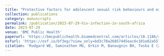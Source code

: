 ```yaml
---
title: "Protective factors for adolescent sexual risk behaviours and experiences linked to HIV infection in South Africa: a three-wave longitudinal analysis of caregiving, education, food security, and social protection"
collection: publications
category: manuscripts
permalink: /publication/2023-07-29-hiv-infection-in-south-africa
date: 2023-07-29
venue: 'BMC Public Health'
paperurl: 'https://bmcpublichealth.biomedcentral.com/articles/10.1186/s12889-023-16373-5'
osfurl: 'https://osf.io/bf3eg/?view_only=bd3c70a26857445eac6c101e82a55701'
citation: 'Rudgard WE, Saminathen MG, Orkin M, Banougnin BH, Toska E (2023) Protective factors for adolescent sexual risk behaviours and experiences linked to HIV infection in South Africa: a three-wave longitudinal analysis of caregiving, education, food security, and social protection. BMC Public Health 23(1452): https://doi.org/10.1186/s12889-023-16373-5'
---
```

